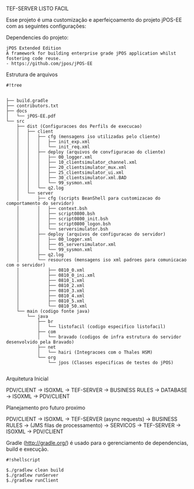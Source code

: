 TEF-SERVER LISTO FACIL 

Esse projeto é uma customização e aperfeiçoamento do projeto jPOS-EE com as seguintes configurações:

Dependencies do projeto:

	jPOS Extended Edition
	A framework for building enterprise grade jPOS application whilst fostering code reuse.
	- https://github.com/jpos/jPOS-EE

Estrutura de arquivos

```
#!tree

	
├── build.gradle
├── contributors.txt
├── docs
│   └── jPOS-EE.pdf
└── src
    ├── dist (Configuracoes dos Perfils de execucao)
    │   ├── client
    │   │   ├── cfg (mensagens iso utilizadas pelo cliente)
    │   │   │   ├── init_exp.xml
    │   │   │   └── init_req.xml
    │   │   ├── deploy (arquivos de convfiguracao do cliente)
    │   │   │   ├── 00_logger.xml
    │   │   │   ├── 10_clientsimulator_channel.xml
    │   │   │   ├── 20_clientsimulator_mux.xml
    │   │   │   ├── 25_clientsimulator_ui.xml
    │   │   │   ├── 30_clientsimulator.xml.BAD
    │   │   │   └── 99_sysmon.xml
    │   │   └── q2.log
    │   └── server
    │       ├── cfg (scripts BeanShell para customizacao do comportamento do servidor)
    │       │   ├── context.bsh
    │       │   ├── script0800.bsh
    │       │   ├── script0800_init.bsh
    │       │   ├── script0800_logon.bsh
    │       │   └── serversimulator.bsh
    │       ├── deploy (arquivos de configuracao do servidor)
    │       │   ├── 00_logger.xml
    │       │   ├── 05_serversimulator.xml
    │       │   └── 99_sysmon.xml
    │       ├── q2.log
    │       └── resources (mensagens iso xml padroes para comunicacao com o servidor)
    │           ├── 0810_0.xml
    │           ├── 0810_0_ini.xml
    │           ├── 0810_1.xml
    │           ├── 0810_2.xml
    │           ├── 0810_3.xml
    │           ├── 0810_4.xml
    │           ├── 0810_5.xml
    │           └── 0810_50.xml
    └── main (codigo fonte java)
        └── java
            ├── br
            │   └── listofacil (codigo especifico listofacil)
            ├── com
            │   └── bravado (codigos de infra estrutura do servidor desenvolvido pela Bravado)
            ├── net
            │   └── hairi (Integracoes com o Thales HSM)
            └── org
                └── jpos (Classes especificas de testes do jPOS)


```

Arquitetura Inicial

PDV/CLIENT -> ISOXML -> TEF-SERVER -> BUSINESS RULES -> DATABASE -> ISOXML -> PDV/CLIENT

Planejamento pro futuro proximo

PDV/CLIENT -> ISOXML -> TEF-SERVER (async requests) -> BUSINESS RULES -> (JMS filas de processamento) -> SERVICOS -> TEF-SERVER -> ISOXML -> PDV/CLIENT

Gradle (http://gradle.org/) é usado para o gerenciamento de dependencias, build e execuçāo.


```
#!shellscript

$./gradlew clean build
$./gradlew runServer
$./gradlew runClient
```